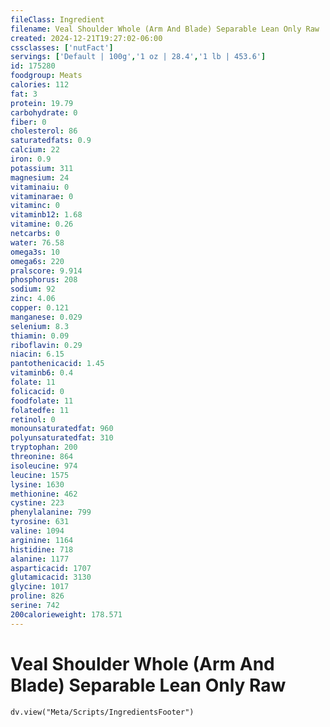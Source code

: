 ```yaml
---
fileClass: Ingredient
filename: Veal Shoulder Whole (Arm And Blade) Separable Lean Only Raw
created: 2024-12-21T19:27:02-06:00
cssclasses: ['nutFact']
servings: ['Default | 100g','1 oz | 28.4','1 lb | 453.6']
id: 175280
foodgroup: Meats
calories: 112
fat: 3
protein: 19.79
carbohydrate: 0
fiber: 0
cholesterol: 86
saturatedfats: 0.9
calcium: 22
iron: 0.9
potassium: 311
magnesium: 24
vitaminaiu: 0
vitaminarae: 0
vitaminc: 0
vitaminb12: 1.68
vitamine: 0.26
netcarbs: 0
water: 76.58
omega3s: 10
omega6s: 220
pralscore: 9.914
phosphorus: 208
sodium: 92
zinc: 4.06
copper: 0.121
manganese: 0.029
selenium: 8.3
thiamin: 0.09
riboflavin: 0.29
niacin: 6.15
pantothenicacid: 1.45
vitaminb6: 0.4
folate: 11
folicacid: 0
foodfolate: 11
folatedfe: 11
retinol: 0
monounsaturatedfat: 960
polyunsaturatedfat: 310
tryptophan: 200
threonine: 864
isoleucine: 974
leucine: 1575
lysine: 1630
methionine: 462
cystine: 223
phenylalanine: 799
tyrosine: 631
valine: 1094
arginine: 1164
histidine: 718
alanine: 1177
asparticacid: 1707
glutamicacid: 3130
glycine: 1017
proline: 826
serine: 742
200calorieweight: 178.571
---
```


# Veal Shoulder Whole (Arm And Blade) Separable Lean Only Raw

```dataviewjs
dv.view("Meta/Scripts/IngredientsFooter")
```